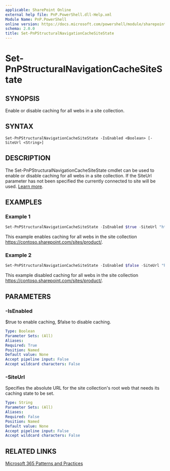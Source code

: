 ```yaml
---
applicable: SharePoint Online
external help file: PnP.PowerShell.dll-Help.xml
Module Name: PnP.PowerShell
online version: https://docs.microsoft.com/powershell/module/sharepoint-pnp/set-pnpstructuralnavigationcachesitestate
schema: 2.0.0
title: Set-PnPStructuralNavigationCacheSiteState
---
```


# Set-PnPStructuralNavigationCacheSiteState

## SYNOPSIS
Enable or disable caching for all webs in a site collection.

## SYNTAX

```
Set-PnPStructuralNavigationCacheSiteState -IsEnabled <Boolean> [-SiteUrl <String>]
```

## DESCRIPTION
The Set-PnPStructuralNavigationCacheSiteState cmdlet can be used to enable or disable caching for all webs in a site collection. If the SiteUrl parameter has not been specified the currently connected to site will be used. [Learn more](https://support.office.com/article/structural-navigation-and-performance-f163053f-8eca-4b9c-b973-36b395093b43). 

## EXAMPLES

### Example 1
```powershell
Set-PnPStructuralNavigationCacheSiteState -IsEnabled $true -SiteUrl "https://contoso.sharepoint.com/sites/product/" 
```

This example enables caching for all webs in the site collection https://contoso.sharepoint.com/sites/product/.

### Example 2
```powershell
Set-PnPStructuralNavigationCacheSiteState -IsEnabled $false -SiteUrl "https://contoso.sharepoint.com/sites/product/" 
```

This example disabled caching for all webs in the site collection https://contoso.sharepoint.com/sites/product/.

## PARAMETERS

### -IsEnabled
$true to enable caching, $false to disable caching.

```yaml
Type: Boolean
Parameter Sets: (All)
Aliases:
Required: True
Position: Named
Default value: None
Accept pipeline input: False
Accept wildcard characters: False
```

### -SiteUrl
Specifies the absolute URL for the site collection's root web that needs its caching state to be set.

```yaml
Type: String
Parameter Sets: (All)
Aliases:
Required: False
Position: Named
Default value: None
Accept pipeline input: False
Accept wildcard characters: False
```

## RELATED LINKS

[Microsoft 365 Patterns and Practices](https://aka.ms/m365pnp)
